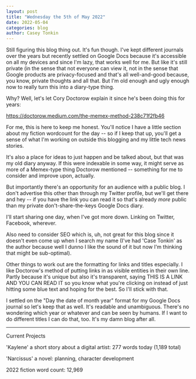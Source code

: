```yaml
---
layout: post
title: "Wednesday the 5th of May 2022"
date: 2022-05-04
categories: blog
author: Casey Tonkin
---
```


Still figuring this blog thing out. It's fun though. I've kept different journals over the years but recently settled on Google Docs because it's accessible on all my devices
and since I'm lazy, that works well for me. But like it's still private (in the sense that not everyone can view it, not in the sense that Google products are privacy-focused
and that's all well-and-good because, you know, private thoughts and all that. But I'm old enough and ugly enough now to really turn this into a diary-type thing.

Why? Well, let's let Cory Doctorow explain it since he's been doing this for years:

<a href='https://doctorow.medium.com/the-memex-method-238c71f2fb46'>https://doctorow.medium.com/the-memex-method-238c71f2fb46</a>

For me, this is here to keep me honest. You'll notice I have a little section about my fiction wordcount for the day -- so if I keep that up, you'll get a sense of what I'm working
on outside this blogging and my little tech news stories.

It's also a place for ideas to just happen and be talked about, but that was my old diary anyway. If this were indexable in some way, it might serve as more of a Memex-type
thing Doctorow mentioned -- something for me to consider and improve upon, actually.

But importantly there's an opportunity for an audience with a public blog. I don't advertise this other than through my Twitter profile, but we'll get there and hey -- if 
you have the link you can read it so that's already <i>more</i> public than my private don't-share-the-keys Google Docs diary.

I'll start sharing one day, when I've got more down. Linking on Twitter, Facebook, wherever.

Also need to consider SEO which is, uh, not great for this blog since it doesn't even come up when I search my name 
(I've had 'Case Tonkin' as the author because well I dunno I like the sound of it but now I'm thinking that might be sub-optimal).

Other things to work out are the formatting for links and titles especially. I like Doctorow's method of putting links in as visible entities in their own line. Partly
because it's unique but also it's transparent, saying THIS IS A LINK AND YOU CAN READ IT so you know what you're clicking on instead of just hitting some blue text and
hoping for the best. So I'll stick with that.

I settled on the "Day the date of month year" format for my Google Docs journal so let's keep that as well. It's readable and unambiguous. There's no wondering which year or
whatever and can be seen by humans. If I want to do different titles I can do that, too. It's my damn blog after all.

__________
Current Projects

'Kaylene' a short story about a digital artist: 277 words today (1,189 total)

'Narcissus' a novel: planning, character development

2022 fiction word count: 12,969
